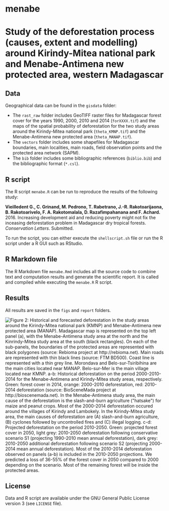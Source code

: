 # menabe

# Study of the deforestation process (causes, extent and modelling) around Kirindy-Mitea national park and Menabe-Antimena new protected area, western Madagascar

## Data

Geographical data can be found in the `gisdata` folder:

- The `rast_raw` folder includes GeoTIFF raster files for Madagascar forest cover for the years 1990, 2000, 2010 and 2014 (`forXXXX.tif`) and the maps of the spatial probability of deforestation for the two study areas around the Kirindy-Mitea national park (`theta_KMNP.tif`) and the Menabe-Antimena new protected area (`theta_MANAP.tif`).
- The `vectors` folder includes some shapefiles for Madagascar boundaries, main localities, main roads, field observation points and the protected area network (SAPM). 
- The `bib` folder includes some bibliographic references (`biblio.bib`) and the bibliographic format (`*.csl`).
    
## R script

The R script `menabe.R` can be run to reproduce the results of the following study:

**Vieilledent G., C. Grinand, M. Pedrono, T. Rabetrano, J.-R. Rakotoarijaona, B. Rakotoarivelo, F. A. Rakotomalala, D. Razafimpahanana and F. Achard.** 2016. Increasing development aid and reducing poverty might not fix the inceasing deforestation problem in Madagascar dry tropical forests. _Conservation Letters_. Submitted.

To run the script, you can either execute the `shellscript.sh` file or run the R script under a R GUI such as RStudio.

## R Markdown file

The R Markdown file `menabe.Rmd` includes all the source code to combine text and computation results and generate the scientific report. It is called and compiled while executing the `menabe.R` R script.

## Results

All results are saved in the `figs` and `report` folders.

![Figure 2: **Historical and forecasted deforestation in the study areas around the Kirindy-Mitea national park (KMNP) and Menabe-Antimena new protected area (MANAP).** Madagascar map is represented on the top left panel (a), with the Menabe-Antimena study area at the north and the Kinrindy-Mitea study area at the south (black rectangles). On each of the sub-panels, the boundaries of the protected areas are represented with black polygones (source: Rebioma project at http://rebioma.net). Main roads are represented with thin black lines (source: FTM BD500). Coast line is represented with a thin grey line. Morondava and Belo-sur-Tsiribihina are the main cities located near MANAP. Belo-sur-Mer is the main village located near KMNP. **a-b**: _Historical deforestation on the period 2000-2010-2014 for the Menabe-Antimena and Kirindy-Mitea study areas, respectively._ Green: forest cover in 2014, orange: 2000-2010 deforestation, red: 2010-2014 deforestation (source: BioSceneMada project at http://bioscenemada.net). In the Menabe-Antimena study area, the main cause of the deforestation is the slash-and-burn agriculture (_"hatsake"_) for maize and peanut crops. Most of the 2000-2014 deforestation occured around the villages of Kirindy and Lambokely. In the Kirindy-Mitea study area, the main causes of deforestation are (A) slash-and-burn agriculture, (B) cyclones followed by uncontrolled fires and (C) illegal logging. **c-d**: _Projected deforestation on the period 2010-2050._ Green: projected forest cover in 2050, light grey: 2010-2050 deforestation following conservative scenario S1 (projecting 1990-2010 mean annual deforestation), dark grey: 2010-2050 additional deforestation following scenario S2 (projecting 2000-2014 mean annual deforestation). Most of the 2010-2014 deforestation observed on panels (a-b) is included in the 2010-2050 projections. We predicted a loss of 36-55% of the forest cover in 2050 compared to 2000 depending on the scenario. Most of the remaining forest will be inside the protected areas.](figs/deforestation.png)

## License

Data and R script are available under the GNU General Public License version 3 (see `LICENSE` file).